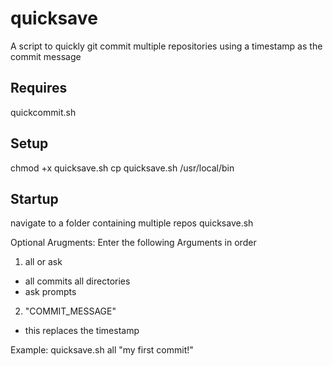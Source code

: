 # quicksave
A script to quickly git commit multiple repositories using a timestamp as the commit message

## Requires
quickcommit.sh

## Setup
chmod +x quicksave.sh
cp quicksave.sh /usr/local/bin

## Startup
navigate to a folder containing multiple repos
quicksave.sh

Optional Arugments:
Enter the following Arguments in order
1) all or ask
- all commits all directories
- ask prompts
2) "COMMIT_MESSAGE"
- this replaces the timestamp

Example: quicksave.sh all "my first commit!"



